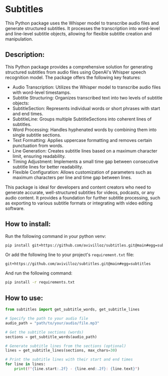 # Subtitles

This Python package uses the Whisper model to transcribe audio files and generate structured subtitles. It processes the transcription into word-level and line-level subtitle objects, allowing for flexible subtitle creation and manipulation.

## Description:

This Python package provides a comprehensive solution for generating structured subtitles from audio files using OpenAI's Whisper speech recognition model. The package offers the following key features:
- Audio Transcription: Utilizes the Whisper model to transcribe audio files with word-level timestamps.
- Subtitle Structuring: Organizes transcribed text into two levels of subtitle objects:
- SubtitleSection: Represents individual words or short phrases with start and end times.
- SubtitleLine: Groups multiple SubtitleSections into coherent lines of subtitles.
- Word Processing: Handles hyphenated words by combining them into single subtitle sections.
- Text Formatting: Applies uppercase formatting and removes certain punctuation from words.
- Line Generation: Creates subtitle lines based on a maximum character limit, ensuring readability.
- Timing Adjustment: Implements a small time gap between consecutive subtitle lines for better readability.
- Flexible Configuration: Allows customization of parameters such as maximum characters per line and time gap between lines.

This package is ideal for developers and content creators who need to generate accurate, well-structured subtitles for videos, podcasts, or any audio content. It provides a foundation for further subtitle processing, such as exporting to various subtitle formats or integrating with video editing software.

## How to install:

Run the following command in your python venv:

```sh
pip install git+https://github.com/avivilloz/subtitles.git@main#egg=subtitles
```

Or add the following line to your project's `requirement.txt` file:

```
git+https://github.com/avivilloz/subtitles.git@main#egg=subtitles
```

And run the following command:

```sh
pip install -r requirements.txt
```

## How to use:

```python
from subtitles import get_subtitle_words, get_subtitle_lines

# Specify the path to your audio file
audio_path = "path/to/your/audio/file.mp3"

# Get the subtitle sections (words)
sections = get_subtitle_words(audio_path)

# Generate subtitle lines from the sections (optional)
lines = get_subtitle_lines(sections, max_chars=30)

# Print the subtitle lines with their start and end times
for line in lines:
    print(f"{line.start:.2f} - {line.end:.2f}: {line.text}")
```